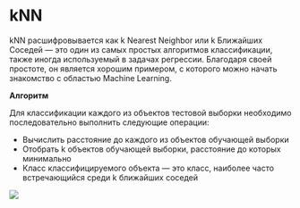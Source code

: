 # kNN

kNN расшифровывается как k Nearest Neighbor или k Ближайших Соседей — это один из самых простых алгоритмов классификации, также иногда используемый в задачах регрессии. Благодаря своей простоте, он является хорошим примером, с которого можно начать знакомство с областью Machine Learning.

<b>Алгоритм</b>

Для классификации каждого из объектов тестовой выборки необходимо последовательно выполнить следующие операции:

<ul>
  <li>Вычислить расстояние до каждого из объектов обучающей выборки</li>
  <li>Отобрать k объектов обучающей выборки, расстояние до которых минимально</li>
  <li>Класс классифицируемого объекта — это класс, наиболее часто встречающийся среди k ближайших соседей</li>
</ul>

 <img src="https://test.basel.in/wp-content/uploads/2019/06/KNN-1.jpg"> 
